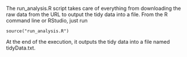 The run_analysis.R script takes care of everything from downloading the
raw data from the URL to output the tidy data into a file.  From the R
command line or RStudio, just run 
	
	source("run_analysis.R")

At the end of the execution, it outputs the tidy data into a file named
tidyData.txt.
